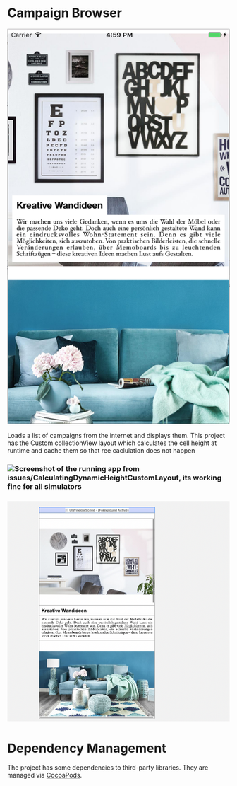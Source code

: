 Campaign Browser
================

![Screenshot of the orgional running app from main branch](screenshot.png)

Loads a list of campaigns from the internet and displays them.
This project has the Custom collectionView layout which calculates the cell height at runtime and cache them so that ree caclulation does not happen

### ![Screenshot of the running app from issues/CalculatingDynamicHeightCustomLayout, its working fine for all simulators ](AllScreenScreenShot.png)
### ![Screenshot of the Xcodee ViewHirarchy snapshot (its clear that image is having too much padding in its square) ansd there is no padding given from code or storyboard ](ViewHirarchyXcode.png)

# Dependency Management

The project has some dependencies to third-party libraries. They are managed via [CocoaPods](https://cocoapods.org).
